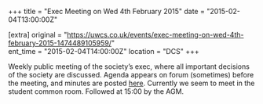 +++
title = "Exec Meeting on Wed 4th February 2015"
date = "2015-02-04T13:00:00Z"

[extra]
original = "https://uwcs.co.uk/events/exec-meeting-on-wed-4th-february-2015-1474489105959/"    
ent_time = "2015-02-04T14:00:00Z"
location = "DCS"
+++

Weekly public meeting of the society’s exec, where all important decisions of the society are discussed. Agenda appears on forum (sometimes) before the meeting, and minutes are posted [here](https://uwcs.co.uk/minutes/). Currently we seem to meet in the student common room. Followed at 15:00 by the AGM.

